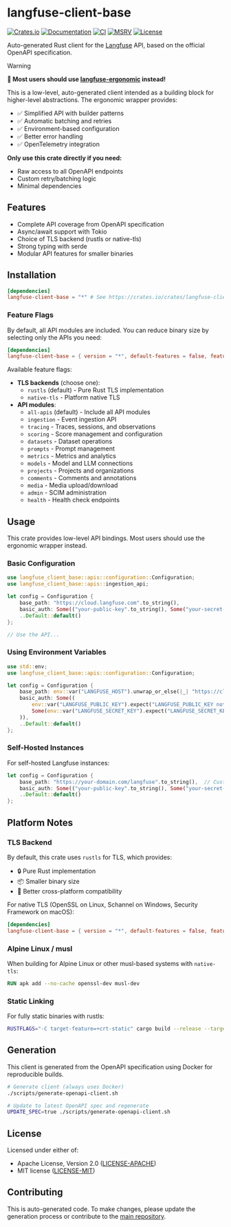 # langfuse-client-base

[![Crates.io](https://img.shields.io/crates/v/langfuse-client-base.svg)](https://crates.io/crates/langfuse-client-base)
[![Documentation](https://docs.rs/langfuse-client-base/badge.svg)](https://docs.rs/langfuse-client-base)
[![CI](https://github.com/genai-rs/langfuse-client-base/workflows/CI/badge.svg)](https://github.com/genai-rs/langfuse-client-base/actions)
[![MSRV](https://img.shields.io/badge/MSRV-1.82.0-blue)](https://releases.rs/docs/1.82.0/)
[![License](https://img.shields.io/crates/l/langfuse-client-base)](./LICENSE-MIT)

Auto-generated Rust client for the [Langfuse](https://langfuse.com) API, based on the official OpenAPI specification.

> [!WARNING]
> **🚀 Most users should use [langfuse-ergonomic](https://github.com/genai-rs/langfuse-ergonomic) instead!**
> 
> This is a low-level, auto-generated client intended as a building block for higher-level abstractions.
> The ergonomic wrapper provides:
> - ✅ Simplified API with builder patterns
> - ✅ Automatic batching and retries
> - ✅ Environment-based configuration
> - ✅ Better error handling
> - ✅ OpenTelemetry integration
>
> **Only use this crate directly if you need:**
> - Raw access to all OpenAPI endpoints
> - Custom retry/batching logic
> - Minimal dependencies

## Features

- Complete API coverage from OpenAPI specification
- Async/await support with Tokio
- Choice of TLS backend (rustls or native-tls)
- Strong typing with serde
- Modular API features for smaller binaries

## Installation

```toml
[dependencies]
langfuse-client-base = "*" # See https://crates.io/crates/langfuse-client-base for latest version
```

### Feature Flags

By default, all API modules are included. You can reduce binary size by selecting only the APIs you need:

```toml
[dependencies]
langfuse-client-base = { version = "*", default-features = false, features = ["rustls", "ingestion", "tracing"] }
```

Available feature flags:
- **TLS backends** (choose one):
  - `rustls` (default) - Pure Rust TLS implementation
  - `native-tls` - Platform native TLS
- **API modules**:
  - `all-apis` (default) - Include all API modules
  - `ingestion` - Event ingestion API
  - `tracing` - Traces, sessions, and observations
  - `scoring` - Score management and configuration
  - `datasets` - Dataset operations
  - `prompts` - Prompt management
  - `metrics` - Metrics and analytics
  - `models` - Model and LLM connections
  - `projects` - Projects and organizations
  - `comments` - Comments and annotations
  - `media` - Media upload/download
  - `admin` - SCIM administration
  - `health` - Health check endpoints

## Usage

This crate provides low-level API bindings. Most users should use the ergonomic wrapper instead.

### Basic Configuration

```rust
use langfuse_client_base::apis::configuration::Configuration;
use langfuse_client_base::apis::ingestion_api;

let config = Configuration {
    base_path: "https://cloud.langfuse.com".to_string(),
    basic_auth: Some(("your-public-key".to_string(), Some("your-secret-key".to_string()))),
    ..Default::default()
};

// Use the API...
```

### Using Environment Variables

```rust
use std::env;
use langfuse_client_base::apis::configuration::Configuration;

let config = Configuration {
    base_path: env::var("LANGFUSE_HOST").unwrap_or_else(|_| "https://cloud.langfuse.com".to_string()),
    basic_auth: Some((
        env::var("LANGFUSE_PUBLIC_KEY").expect("LANGFUSE_PUBLIC_KEY not set"),
        Some(env::var("LANGFUSE_SECRET_KEY").expect("LANGFUSE_SECRET_KEY not set"))
    )),
    ..Default::default()
};
```

### Self-Hosted Instances

For self-hosted Langfuse instances:

```rust
let config = Configuration {
    base_path: "https://your-domain.com/langfuse".to_string(),  // Custom base path
    basic_auth: Some(("your-public-key".to_string(), Some("your-secret-key".to_string()))),
    ..Default::default()
};
```

## Platform Notes

### TLS Backend

By default, this crate uses `rustls` for TLS, which provides:
- 🔒 Pure Rust implementation
- 📦 Smaller binary size
- 🐧 Better cross-platform compatibility

For native TLS (OpenSSL on Linux, Schannel on Windows, Security Framework on macOS):

```toml
[dependencies]
langfuse-client-base = { version = "*", default-features = false, features = ["native-tls"] }
```

### Alpine Linux / musl

When building for Alpine Linux or other musl-based systems with `native-tls`:

```dockerfile
RUN apk add --no-cache openssl-dev musl-dev
```

### Static Linking

For fully static binaries with rustls:

```bash
RUSTFLAGS="-C target-feature=+crt-static" cargo build --release --target x86_64-unknown-linux-musl
```

## Generation

This client is generated from the OpenAPI specification using Docker for reproducible builds.

```bash
# Generate client (always uses Docker)
./scripts/generate-openapi-client.sh

# Update to latest OpenAPI spec and regenerate
UPDATE_SPEC=true ./scripts/generate-openapi-client.sh
```

## License

Licensed under either of:
- Apache License, Version 2.0 ([LICENSE-APACHE](LICENSE-APACHE))
- MIT license ([LICENSE-MIT](LICENSE-MIT))

## Contributing

This is auto-generated code. To make changes, please update the generation process or contribute to the [main repository](https://github.com/genai-rs/langfuse-ergonomic).